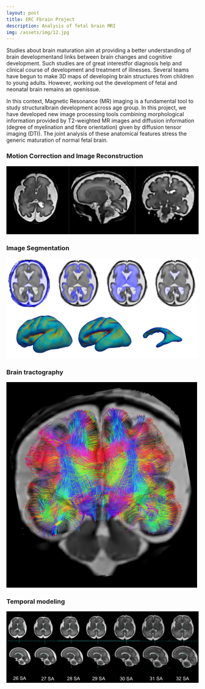 ```yaml
---
layout: post
title: ERC Fbrain Project
description: Analysis of fetal brain MRI
img: /assets/img/12.jpg
---
```


Studies about brain maturation aim at providing a better understanding of brain developmentand links between brain changes and cognitive development. Such studies are of great interestfor diagnosis help and clinical course of development and treatment of illnesses. Several teams have begun to make 3D maps of developing brain structures from children to young adults. However, working out the development of fetal and neonatal brain remains an openissue. 

In this context, Magnetic Resonance (MR) imaging is a fundamental tool to study structuralbrain development across age group. In this project, we have developed new image processing tools combining morphological information provided by T2-weighted MR images and diffusion information (degree of myelination and fibre orientation) given by diffusion tensor imaging (DTI). The joint analysis of these anatomical features stress the generic maturation of normal fetal brain. 

### Motion Correction and Image Reconstruction

![](/assets/img/erc_reconstruction.png)

### Image Segmentation

![](/assets/img/erc_segmentation.png)

### Brain tractography

![](/assets/img/erc_tractography.png)

### Temporal modeling

![](/assets/img/erc_temporal_modeling.png)